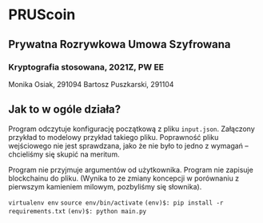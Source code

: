 # PRUScoin
## Prywatna Rozrywkowa Umowa Szyfrowana
### Kryptografia stosowana, 2021Z, PW EE

Monika Osiak, 291094
Bartosz Puszkarski, 291104

## Jak to w ogóle działa?
Program odczytuje konfigurację początkową z pliku ```input.json```.
Załączony przykład to modelowy przykład takiego pliku. Poprawność pliku
wejściowego nie jest sprawdzana, jako że nie było to jedno z wymagań – chcieliśmy
się skupić na meritum.

Program nie przyjmuje argumentów od użytkownika.
Program nie zapisuje blockchainu do pliku. (Wynika to ze zmiany koncepcji
w porównaniu z pierwszym kamieniem milowym, pozbyliśmy się słownika).

```virtualenv env```
```source env/bin/activate```
```(env)$: pip install -r requirements.txt```
```(env)$: python main.py```